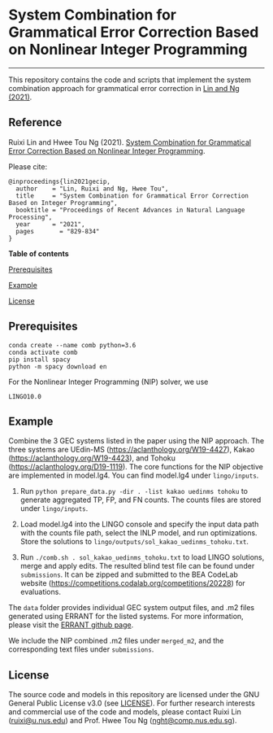 # System Combination for Grammatical Error Correction Based on Nonlinear Integer Programming
-------------------------------------------

This repository contains the code and scripts that implement the system combination approach for grammatical error correction in [Lin and Ng (2021)](#reference).

## Reference
Ruixi Lin and Hwee Tou Ng (2021). 
[System Combination for Grammatical Error Correction Based on Nonlinear Integer Programming](https://ranlp.org/ranlp2021/proceedings.pdf). 

Please cite: 
```
@inproceedings{lin2021gecip,
  author    = "Lin, Ruixi and Ng, Hwee Tou",
  title     = "System Combination for Grammatical Error Correction Based on Integer Programming",
  booktitle = "Proceedings of Recent Advances in Natural Language Processing",
  year      = "2021",
  pages 	  = "829-834"
}

```

**Table of contents**

[Prerequisites](#prerequisites)

[Example](#example)

[License](#license)


## Prerequisites

```
conda create --name comb python=3.6
conda activate comb
pip install spacy
python -m spacy download en
```

For the Nonlinear Integer Programming (NIP) solver, we use 

```
LINGO10.0
```


## Example

Combine the 3 GEC systems listed in the paper using the NIP approach. The three systems are UEdin-MS (https://aclanthology.org/W19-4427), Kakao (https://aclanthology.org/W19-4423), and Tohoku (https://aclanthology.org/D19-1119). The core functions for the NIP objective are implemented in model.lg4. You can find model.lg4 under `lingo/inputs`.

1. Run `python prepare_data.py -dir . -list kakao uedinms tohoku` to generate aggregated TP, FP, and FN counts. The counts files are stored under `lingo/inputs`.

2. Load model.lg4 into the LINGO console and specify the input data path with the counts file path, select the INLP model, and run optimizations. Store the solutions to `lingo/outputs/sol_kakao_uedinms_tohoku.txt`.

3. Run `./comb.sh . sol_kakao_uedinms_tohoku.txt` to load LINGO solutions, merge and apply edits. The resulted blind test file can be found under `submissions`. It can be zipped and submitted to the BEA CodeLab website (https://competitions.codalab.org/competitions/20228) for evaluations.


The `data` folder provides individual GEC system output files, and .m2 files generated using ERRANT for the listed systems. For more information, please visit the [ERRANT github page](https://github.com/chrisjbryant/errant).

We include the NIP combined .m2 files under `merged_m2`, and the corresponding text files under `submissions`.


## License
The source code and models in this repository are licensed under the GNU General Public License v3.0 (see [LICENSE](LICENSE)). For further research interests and commercial use of the code and models, please contact Ruixi Lin (ruixi@u.nus.edu) and Prof. Hwee Tou Ng (nght@comp.nus.edu.sg).


